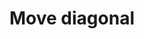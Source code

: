 ---
title: Move diagonal
tags: ["move", "diagonal", "direction", "movement", "angled-movement", "diagonal-path", "diagonal-direction"]
icon: move-diagonal
svg: '<svg xmlns="http://www.w3.org/2000/svg" width="24" height="24" fill="none" viewBox="0 0 24 24" stroke-width="1.5" stroke-linecap="round" stroke-linejoin="round" stroke="currentColor"><path d="M13 5h6m0 0v6m0-6L5 19m6 0H5m0 0v-6"/></svg>'
---